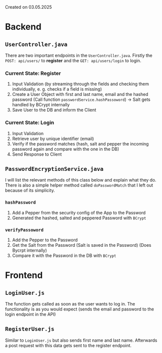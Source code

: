 Created on 03.05.2025
# Backend
## `UserController.java`
There are two important endpoints in the `UserController.java`. Firstly the `POST: api/users/` to **register** and the `GET: api/users/login` to login.
### Current State: Register
1. Input Validation (by streaming through the fields and checking them individually, e. g. checks if a field is missing)
2. Create a User Object with first and last name, email and the hashed password (Call function `passwordService.hashPassoword`) -> Salt gets handled by BCrypt internally
3. Save User to the DB and inform the Client
### Current State: Login
1. Input Validation
2. Retrieve user by unique identifier (email)
3. Verify if the password matches (hash, salt and pepper the incoming password again and compare with the one in the DB)
4. Send Response to Client
## `PasswordEncryptionService.java`
I will list the relevant methods of this class below and explain what they do. There is also a simple helper method called `doPasswordMatch` that I left out because of its simplicity.
### `hashPassword`
1. Add a Pepper from the security config of the App to the Password
2. Generated the hashed, salted and peppered Password with `BCrypt`
### `verifyPassoword`
1. Add the Pepper to the Password
2. Get the Salt from the Password (Salt is saved in the Password) (Does Bycrpt internally)
3. Compare it with the Password in the DB with `BCrypt`
# Frontend
## `LoginUser.js`
The function gets called as soon as the user wants to log in. The functionality is as you would expect (sends the email and password to the login endpoint in the API)
## `RegisterUser.js`
Similar to `LoginUser.js` but also sends first name and last name. Afterwards a post request with this data gets sent to the register endpoint.